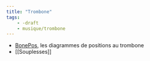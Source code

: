 ```yaml
---
title: "Trombone"
tags:
    - -draft
    - musique/trombone
---
```


- [BonePos](https://grahack.github.io/bonepos/), les diagrammes de positions au trombone
- [[Souplesses]]